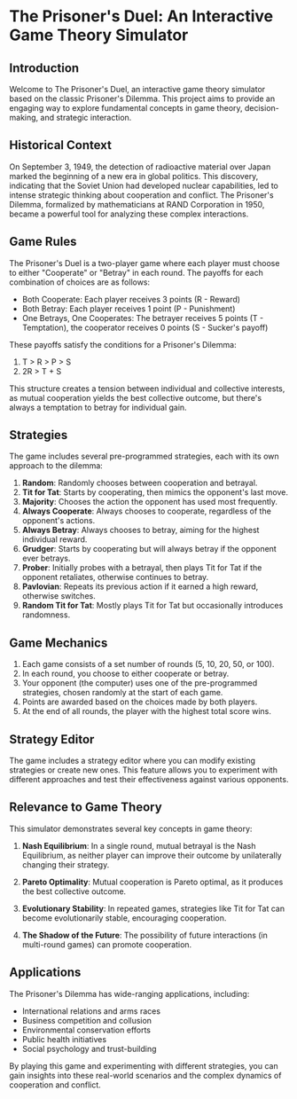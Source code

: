# The Prisoner's Duel: An Interactive Game Theory Simulator

## Introduction

Welcome to The Prisoner's Duel, an interactive game theory simulator based on the classic Prisoner's Dilemma. This project aims to provide an engaging way to explore fundamental concepts in game theory, decision-making, and strategic interaction.

## Historical Context

On September 3, 1949, the detection of radioactive material over Japan marked the beginning of a new era in global politics. This discovery, indicating that the Soviet Union had developed nuclear capabilities, led to intense strategic thinking about cooperation and conflict. The Prisoner's Dilemma, formalized by mathematicians at RAND Corporation in 1950, became a powerful tool for analyzing these complex interactions.

## Game Rules

The Prisoner's Duel is a two-player game where each player must choose to either "Cooperate" or "Betray" in each round. The payoffs for each combination of choices are as follows:

- Both Cooperate: Each player receives 3 points (R - Reward)
- Both Betray: Each player receives 1 point (P - Punishment)
- One Betrays, One Cooperates: The betrayer receives 5 points (T - Temptation), the cooperator receives 0 points (S - Sucker's payoff)

These payoffs satisfy the conditions for a Prisoner's Dilemma:
1. T > R > P > S
2. 2R > T + S

This structure creates a tension between individual and collective interests, as mutual cooperation yields the best collective outcome, but there's always a temptation to betray for individual gain.

## Strategies

The game includes several pre-programmed strategies, each with its own approach to the dilemma:

1. **Random**: Randomly chooses between cooperation and betrayal.
2. **Tit for Tat**: Starts by cooperating, then mimics the opponent's last move.
3. **Majority**: Chooses the action the opponent has used most frequently.
4. **Always Cooperate**: Always chooses to cooperate, regardless of the opponent's actions.
5. **Always Betray**: Always chooses to betray, aiming for the highest individual reward.
6. **Grudger**: Starts by cooperating but will always betray if the opponent ever betrays.
7. **Prober**: Initially probes with a betrayal, then plays Tit for Tat if the opponent retaliates, otherwise continues to betray.
8. **Pavlovian**: Repeats its previous action if it earned a high reward, otherwise switches.
9. **Random Tit for Tat**: Mostly plays Tit for Tat but occasionally introduces randomness.

## Game Mechanics

1. Each game consists of a set number of rounds (5, 10, 20, 50, or 100).
2. In each round, you choose to either cooperate or betray.
3. Your opponent (the computer) uses one of the pre-programmed strategies, chosen randomly at the start of each game.
4. Points are awarded based on the choices made by both players.
5. At the end of all rounds, the player with the highest total score wins.

## Strategy Editor

The game includes a strategy editor where you can modify existing strategies or create new ones. This feature allows you to experiment with different approaches and test their effectiveness against various opponents.

## Relevance to Game Theory

This simulator demonstrates several key concepts in game theory:

1. **Nash Equilibrium**: In a single round, mutual betrayal is the Nash Equilibrium, as neither player can improve their outcome by unilaterally changing their strategy.

2. **Pareto Optimality**: Mutual cooperation is Pareto optimal, as it produces the best collective outcome.

3. **Evolutionary Stability**: In repeated games, strategies like Tit for Tat can become evolutionarily stable, encouraging cooperation.

4. **The Shadow of the Future**: The possibility of future interactions (in multi-round games) can promote cooperation.

## Applications

The Prisoner's Dilemma has wide-ranging applications, including:

- International relations and arms races
- Business competition and collusion
- Environmental conservation efforts
- Public health initiatives
- Social psychology and trust-building

By playing this game and experimenting with different strategies, you can gain insights into these real-world scenarios and the complex dynamics of cooperation and conflict.

